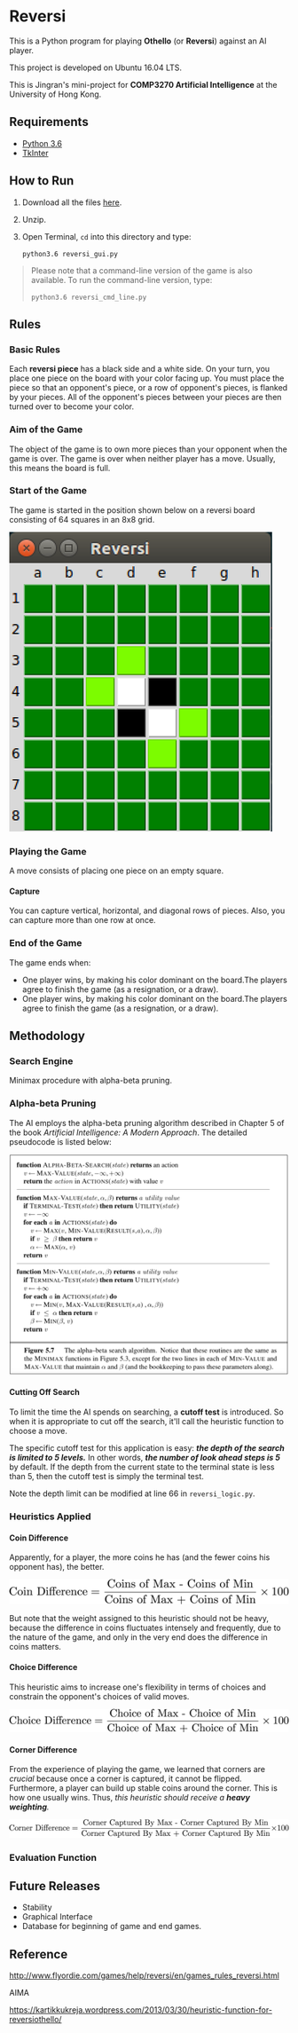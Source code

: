 # Reversi

This is a Python program for playing **Othello** (or **Reversi**) against an AI player.

This project is developed on Ubuntu 16.04 LTS.

This is Jingran's mini-project for **COMP3270 Artificial Intelligence** at the University of Hong Kong.

## Requirements

- [Python 3.6](https://www.python.org/downloads/release/python-363/)
- [TkInter](https://www.python.org/download/mac/tcltk/)

## How to Run

1. Download all the files [here](https://github.com/JRChow/Reversi).

2. Unzip.

3. Open Terminal, `cd` into this directory and type:

   ```shell
   python3.6 reversi_gui.py
   ```

> Please note that a command-line version of the game is also available. To run the command-line version, type:
>
> ```Shell
> python3.6 reversi_cmd_line.py
> ```

## Rules

### Basic Rules

Each **reversi piece** has a black side and a white side. On your turn, you place one piece on the board with your color facing up. You must place the piece so that an opponent's piece, or a row of opponent's pieces, is flanked by your pieces. All of the opponent's pieces between your pieces are then turned over to become your color. 

### Aim of the Game

The object of the game is to own more pieces than your opponent when the game is over. The game is over when neither player has a move. Usually, this means the board is full. 

### Start of the Game

The game is started in the position shown below on a reversi board consisting of 64 squares in an 8x8 grid. 

![start](./img/start.png)

### Playing the Game

A move consists of placing one piece on an empty square.	

#### Capture

You can capture vertical, horizontal, and diagonal rows of pieces. Also, you can capture more than one row at once. 

### End of the Game

The game ends when: 

- One player wins, by making his color dominant on the board.The players agree to finish the game (as a resignation, or a draw).
- One player wins, by making his color dominant on the board.The players agree to finish the game (as a resignation, or a draw).

## Methodology

### Search Engine

Minimax procedure with alpha-beta pruning.

### Alpha-beta Pruning

The AI employs the alpha-beta pruning algorithm described in Chapter 5 of the book *Artificial Intelligence: A Modern Approach*. The detailed pseudocode is listed below:

![start](./img/alpha-beta_pruning.png)

#### Cutting Off Search

To limit the time the AI spends on searching, a **cutoff test** is introduced. So when it is appropriate to cut off the search, it'll call the heuristic function to choose a move.

The specific cutoff test for this application is easy: ***the depth of the search is limited to 5 levels.*** In other words, ***the number of look ahead steps is 5*** by default. If the depth from the current state to the terminal state is less than 5, then the cutoff test is simply the terminal test.

Note the depth limit can be modified at line 66 in `reversi_logic.py`.

### Heuristics Applied

#### Coin Difference

Apparently, for a player, the more coins he has (and the fewer coins his opponent has), the better. 

![start](./img/coin_diff.png)

But note that the weight assigned to this heuristic should not be heavy, because the difference in coins fluctuates intensely and frequently, due to the nature of the game, and only in the very end does the difference in coins matters. 

#### Choice Difference

This heuristic aims to increase one's flexibility in terms of choices and constrain the opponent's choices of valid moves.

![start](./img/choice_diff.png)

#### Corner Difference

From the experience of playing the game, we learned that corners are *crucial* because once a corner is captured, it cannot be flipped. Furthermore, a player can build up stable coins around the corner. This is how one usually wins. Thus, *this heuristic should receive a **heavy weighting**.*

![start](./img/corner_diff.png)

### Evaluation Function



## Future Releases

- Stability
- Graphical Interface
- Database for beginning of game and end games.

## Reference

http://www.flyordie.com/games/help/reversi/en/games_rules_reversi.html

AIMA

https://kartikkukreja.wordpress.com/2013/03/30/heuristic-function-for-reversiothello/